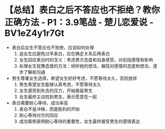 # 【总结】表白之后不答应也不拒绝？教你正确方法 - P1：3.9笔战 - 楚儿恋爱说 - BV1eZ4y1r7Gt

-   表白后女生不答应也不拒绝，应该如何处理
    1.  追女生应避免过早表白，应在确定关系后再表白
    2.  女生回应表白时的含义：考虑男方态度和自身感受，对前段感情有影响
    3.  处理女生犹豫态度的方法：倾听她的想法，展现对感情的态度和想法，逐步了解和沟通
-   男生尊重女生选择，希望女生好好考虑，不愿等待太久，否则放弃
    1.  男生希望女生能够认真考虑，不愿等待太久
    2.  女生感受到失去的压力，开始挽留男生
    3.  女生最终主动找到男生，表示愿意在一起
-   表白需要耐心等待，成功率高
    1.  表白不是冲锋，而是胜利的开始
    2.  耐心等待对方的回应
    3.  成功案例表明耐心等待的重要性，女生最终接受男生的感情表达